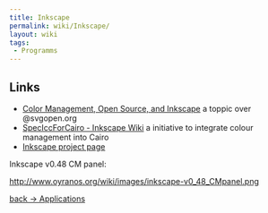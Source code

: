 ```yaml
---
title: Inkscape
permalink: wiki/Inkscape/
layout: wiki
tags:
 - Programms
---
```


Links
-----

-   [Color Management, Open Source, and
    Inkscape](http://www.svgopen.org/2008/papers/88-Color_Management_Open_Source_and_Inkscape/)
    a toppic over @svgopen.org
-   [SpecIccForCairo - Inkscape
    Wiki](http://wiki.inkscape.org/wiki/index.php/SpecIccForCairo) a
    initiative to integrate colour management into Cairo
-   [Inkscape project page](http://www.inkscape.org)

Inkscape v0.48 CM panel:

<http://www.oyranos.org/wiki/images/inkscape-v0_48_CMpanel.png>

[back -&gt; Applications](/wiki/Applications "wikilink")
